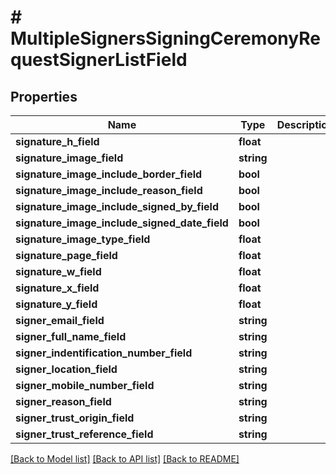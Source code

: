 # # MultipleSignersSigningCeremonyRequestSignerListField

## Properties

Name | Type | Description | Notes
------------ | ------------- | ------------- | -------------
**signature_h_field** | **float** |  |
**signature_image_field** | **string** |  |
**signature_image_include_border_field** | **bool** |  |
**signature_image_include_reason_field** | **bool** |  |
**signature_image_include_signed_by_field** | **bool** |  |
**signature_image_include_signed_date_field** | **bool** |  |
**signature_image_type_field** | **float** |  |
**signature_page_field** | **float** |  |
**signature_w_field** | **float** |  |
**signature_x_field** | **float** |  |
**signature_y_field** | **float** |  |
**signer_email_field** | **string** |  |
**signer_full_name_field** | **string** |  |
**signer_indentification_number_field** | **string** |  |
**signer_location_field** | **string** |  |
**signer_mobile_number_field** | **string** |  |
**signer_reason_field** | **string** |  |
**signer_trust_origin_field** | **string** |  |
**signer_trust_reference_field** | **string** |  |

[[Back to Model list]](../../README.md#models) [[Back to API list]](../../README.md#endpoints) [[Back to README]](../../README.md)
